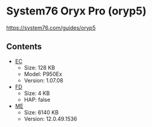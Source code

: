 # System76 Oryx Pro (oryp5)

https://system76.com/guides/oryp5

## Contents

- [EC](./ec.rom)
  - Size: 128 KB
  - Model: P950Ex
  - Version: 1.07.08
- [FD](./fd.rom)
  - Size: 4 KB
  - HAP: false
- [ME](./me.rom)
  - Size: 6140 KB
  - Version: 12.0.49.1536
